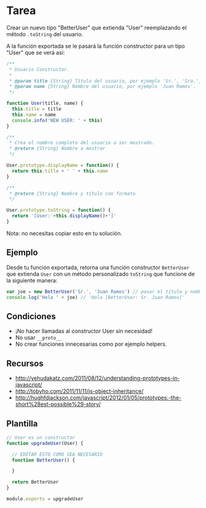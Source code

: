 # Tarea

Crear un nuevo tipo "BetterUser" que extienda "User" reemplazando el método `.toString` del usuario.

A la función exportada se le pasará la función constructor para un tipo "User" que se verá así:

```js
/**
 * Usuario Constructor.
 *
 * @param title {String} Título del usuario, por ejemplo 'Sr.', 'Sra.', 'Dr.', etc.
 * @param name {String} Nombre del usuario, por ejemplo 'Juan Ramos'.
 */

function User(title, name) {
  this.title = title
  this.name = name
  console.info('NEW USER: ' + this)
}

/**
 * Crea el nombre completo del usuario a ser mostrado.
 * @return {String} Nombre a mostrar
 */

User.prototype.displayName = function() {
  return this.title + ' ' + this.name
}

/**
 * @return {String} Nombre y título con formato
 */

User.prototype.toString = function() {
  return '[User:'+this.displayName()+']'
}
```
Nota: no necesitas copiar esto en tu solución.

## Ejemplo

Desde tu función exportada, retorna una función constructor `BetterUser` que extienda `User` con un método personalizado `toString` que funcione de la siguiente manera:

```js
var joe = new BetterUser('Sr.', 'Juan Ramos') // pasar el título y nombre
console.log('Hola ' + joe) // 'Hola [BetterUser: Sr. Juan Ramos]'
```

## Condiciones

* ¡No hacer llamadas al constructor User sin necesidad!
* No usar `__proto__`
* No crear funciones innecesarias como por ejemplo helpers.

## Recursos

* http://yehudakatz.com/2011/08/12/understanding-prototypes-in-javascript/
* http://tobyho.com/2011/11/11/js-object-inheritance/
* http://hughfdjackson.com/javascript/2012/01/05/prototypes:-the-short%28est-possible%29-story/

## Plantilla

```js
// User es un constructor
function upgradeUser(User) {

  // EDITAR ESTO COMO SEA NECESARIO
  function BetterUser() {

  }

  return BetterUser
}

module.exports = upgradeUser
```
